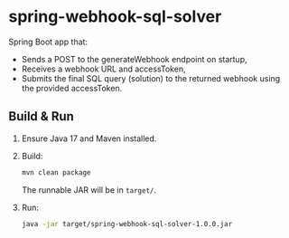 # spring-webhook-sql-solver

Spring Boot app that:
- Sends a POST to the generateWebhook endpoint on startup,
- Receives a webhook URL and accessToken,
- Submits the final SQL query (solution) to the returned webhook using the provided accessToken.

## Build & Run
1. Ensure Java 17 and Maven installed.
2. Build:
   ```bash
   mvn clean package
   ```
   The runnable JAR will be in `target/`.

3. Run:
   ```bash
   java -jar target/spring-webhook-sql-solver-1.0.0.jar
   ```
